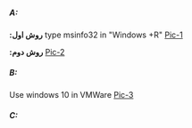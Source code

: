 ##### A:
__:روش اول__
type msinfo32 in "Windows +R"
[Pic-1](https://s16.picofile.com/file/8428076300/model_type_1.png)

__:روش دوم__
[Pic-2](https://s16.picofile.com/file/8428076518/model_type_2.png)

##### B:
Use windows 10 in VMWare
[Pic-3](https://s17.picofile.com/file/8428077776/vm.png)

##### C:
